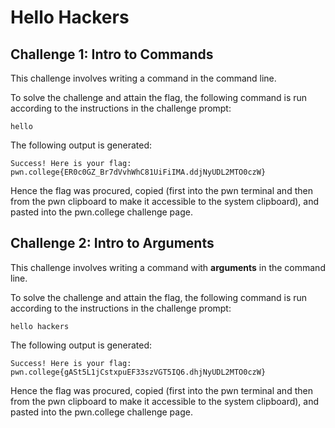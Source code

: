 # Hello Hackers

## Challenge 1: **Intro to Commands**

This challenge involves writing a command in the command line.

To solve the challenge and attain the flag, the following command is run according to the instructions in the challenge prompt:

```
hello
```

The following output is generated:
```
Success! Here is your flag:
pwn.college{ER0c0GZ_Br7dVvhWhC81UiFiIMA.ddjNyUDL2MTO0czW}
```

Hence the flag was procured, copied (first into the pwn terminal and then from the pwn clipboard to make it accessible to the system clipboard), and pasted into the pwn.college challenge page.

## Challenge 2: **Intro to Arguments**

This challenge involves writing a command with **arguments** in the command line.

To solve the challenge and attain the flag, the following command is run according to the instructions in the challenge prompt:

```
hello hackers
```

The following output is generated:
```
Success! Here is your flag:
pwn.college{gASt5L1jCstxpuEF33szVGT5IQ6.dhjNyUDL2MTO0czW}
```

Hence the flag was procured, copied (first into the pwn terminal and then from the pwn clipboard to make it accessible to the system clipboard), and pasted into the pwn.college challenge page.
